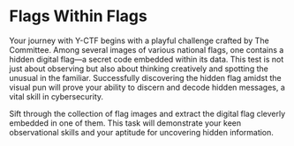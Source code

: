 # Flags Within Flags

Your journey with Y-CTF begins with a playful challenge crafted by The Committee. Among several images of various national flags, one contains a hidden digital flag—a secret code embedded within its data. This test is not just about observing but also about thinking creatively and spotting the unusual in the familiar. Successfully discovering the hidden flag amidst the visual pun will prove your ability to discern and decode hidden messages, a vital skill in cybersecurity.

Sift through the collection of flag images and extract the digital flag cleverly embedded in one of them. This task will demonstrate your keen observational skills and your aptitude for uncovering hidden information.
